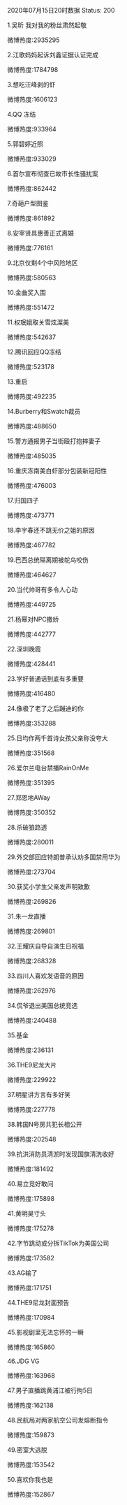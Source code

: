 2020年07月15日20时数据
Status: 200

1.吴昕 我对我的粉丝肃然起敬

微博热度:2935295

2.江歌妈妈起诉刘鑫证据认证完成

微博热度:1784798

3.想吃汪峰剥的虾

微博热度:1606123

4.QQ 冻结

微博热度:933964

5.郭碧婷近照

微博热度:933029

6.首尔宣布彻查已故市长性骚扰案

微博热度:862442

7.奇葩户型图鉴

微博热度:861892

8.安宰贤具惠善正式离婚

微博热度:776161

9.北京仅剩4个中风险地区

微博热度:580563

10.金曲奖入围

微博热度:551472

11.权珉娥取关雪炫澯美

微博热度:542637

12.腾讯回应QQ冻结

微博热度:523178

13.重启

微博热度:492235

14.Burberry和Swatch裁员

微博热度:488650

15.警方通报男子当街殴打抱摔妻子

微博热度:485035

16.重庆冻南美白虾部分包装新冠阳性

微博热度:476003

17.归国四子

微博热度:473771

18.李宇春还不跳无价之姐的原因

微博热度:467782

19.巴西总统隔离期被鸵鸟咬伤

微博热度:464627

20.当代帅哥有多令人心动

微博热度:449725

21.杨幂对NPC撒娇

微博热度:442777

22.深圳晚霞

微博热度:428441

23.学好普通话到底有多重要

微博热度:416480

24.像极了老了之后蹦迪的你

微博热度:353288

25.日均作两千首诗女孩父亲称没夸大

微博热度:351568

26.爱尔兰电台禁播RainOnMe

微博热度:351395

27.郑恩地AWay

微博热度:350352

28.杀破狼路透

微博热度:280011

29.外交部回应特朗普承认劝多国禁用华为

微博热度:273704

30.获奖小学生父亲发声明致歉

微博热度:269826

31.朱一龙直播

微博热度:269801

32.王耀庆自导自演生日祝福

微博热度:268328

33.四川人喜欢发语音的原因

微博热度:262976

34.侃爷退出美国总统竞选

微博热度:240488

35.基金

微博热度:236131

36.THE9尼龙大片

微博热度:229922

37.明星讲方言有多好笑

微博热度:227778

38.韩国N号房共犯长相公开

微博热度:202548

39.抗洪消防员清淤时发现国旗清洗收好

微博热度:181492

40.易立竞好敢问

微博热度:175898

41.黄明昊寸头

微博热度:175278

42.字节跳动或分拆TikTok为美国公司

微博热度:173582

43.AG输了

微博热度:171751

44.THE9尼龙封面预告

微博热度:170984

45.影视剧里无法忘怀的一瞬

微博热度:165860

46.JDG VG

微博热度:163968

47.男子直播跳黄浦江被行拘5日

微博热度:162138

48.民航局对两家航空公司发熔断指令

微博热度:159873

49.密室大逃脱

微博热度:153542

50.喜欢你我也是

微博热度:152867

